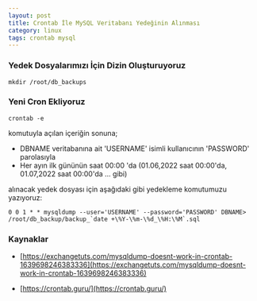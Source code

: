 ```yaml
---
layout: post
title: Crontab İle MySQL Veritabanı Yedeğinin Alınması
category: linux
tags: crontab mysql
---
```


### Yedek Dosyalarımızı İçin Dizin Oluşturuyoruz

    mkdir /root/db_backups

### Yeni Cron Ekliyoruz

    crontab -e

komutuyla açılan içeriğin sonuna;

- DBNAME veritabanına ait  'USERNAME' isimli kullanıcının 'PASSWORD' parolasıyla 
- Her ayın ilk gününün saat 00:00 'da (01.06,2022 saat 00:00'da, 01.07,2022 saat 00:00'da ... gibi)

alınacak yedek dosyası için aşağıdaki gibi yedekleme komutumuzu yazıyoruz:

    0 0 1 * * mysqldump --user='USERNAME' --password='PASSWORD' DBNAME> /root/db_backup/backup_`date +\%Y-\%m-\%d_\%H:\%M`.sql

### Kaynaklar

 - [https://exchangetuts.com/mysqldump-doesnt-work-in-crontab-1639698246383336](https://exchangetuts.com/mysqldump-doesnt-work-in-crontab-1639698246383336)
 
 - [https://crontab.guru/](https://crontab.guru/)

